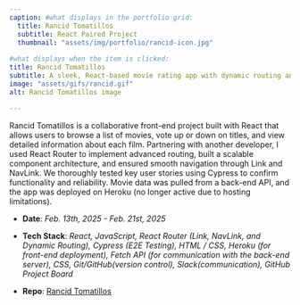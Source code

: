 ```yaml
---
caption: #what displays in the portfolio grid:
  title: Rancid Tomatillos
  subtitle: React Paired Project
  thumbnail: "assets/img/portfolio/rancid-icon.jpg"
  
#what displays when the item is clicked:
title: Rancid Tomatillos
subtitle: A sleek, React-based movie rating app with dynamic routing and detailed movie views.
image: "assets/gifs/rancid.gif"
alt: Rancid Tomatillos image

---
```

Rancid Tomatillos is a collaborative front-end project built with React that allows users to browse a list of movies, vote up or down on titles, and view detailed information about each film. Partnering with another developer, I used React Router to implement advanced routing, built a scalable component architecture, and ensured smooth navigation through Link and NavLink. We thoroughly tested key user stories using Cypress to confirm functionality and reliability. Movie data was pulled from a back-end API, and the app was deployed on Heroku (no longer active due to hosting limitations).

- **Date**:   *Feb. 13th, 2025 - Feb. 21st, 2025*

- **Tech Stack**:   *React, JavaScript, React Router (Link, NavLink, and Dynamic Routing), Cypress (E2E Testing), HTML / CSS, Heroku (for front-end deployment), Fetch API (for communication with the back-end server), CSS, Git/GitHub(version control), Slack(communication), GitHub Project Board*

- **Repo**:   <a href="https://github.com/JonoSommers/rancid-tomatillos" target="_blank"><u>Rancid Tomatillos</u></a>
